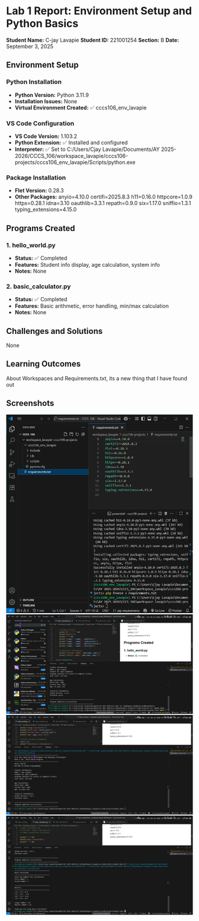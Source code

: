 
# Lab 1 Report: Environment Setup and Python Basics

**Student Name:** C-jay Lavapie
**Student ID:** 221001254
**Section:** B
**Date:** September 3, 2025

## Environment Setup

### Python Installation
- **Python Version:** Python 3.11.9
- **Installation Issues:** None
- **Virtual Environment Created:** ✅ cccs106_env_lavapie

### VS Code Configuration
- **VS Code Version:** 1.103.2
- **Python Extension:** ✅ Installed and configured
- **Interpreter:** ✅ Set to C:/Users/Cjay Lavapie/Documents/AY 2025-2026/CCCS_106/workspace_lavapie/cccs106-projects/cccs106_env_lavapie/Scripts/python.exe

### Package Installation
- **Flet Version:** 0.28.3
- **Other Packages:** anyio=4.10.0
certifi=2025.8.3
h11=0.16.0
httpcore=1.0.9
httpx=0.28.1
idna=3.10
oauthlib=3.3.1
repath=0.9.0
six=1.17.0
sniffio=1.3.1
typing_extensions=4.15.0


## Programs Created

### 1. hello_world.py
- **Status:** ✅ Completed
- **Features:** Student info display, age calculation, system info
- **Notes:** None

### 2. basic_calculator.py
- **Status:** ✅ Completed
- **Features:** Basic arithmetic, error handling, min/max calculation
- **Notes:** None

## Challenges and Solutions

None

## Learning Outcomes

About Workspaces and Requirements.txt, its a new thing that I have found out

## Screenshots

![alt text](lab1_screenshots/environment_setup.png)
![alt text](lab1_screenshots/vscode_setup.png)
![alt text](lab1_screenshots/hello_world_output.png)
![alt text](lab1_screenshots/basic_calculator_output.png)